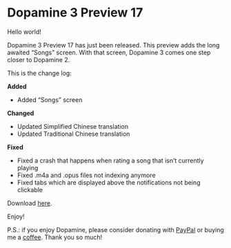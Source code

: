 # Dopamine 3 Preview 17

Hello world!

Dopamine 3 Preview 17 has just been released. This preview adds the long awaited “Songs” screen. With that screen, Dopamine 3 comes one step closer to Dopamine 2.

This is the change log:

**Added**

- Added “Songs” screen

**Changed**

- Updated Simplified Chinese translation
- Updated Traditional Chinese translation

**Fixed**

- Fixed a crash that happens when rating a song that isn’t currently playing
- Fixed .m4a and .opus files not indexing anymore
- Fixed tabs which are displayed above the notifications not being clickable

Download [here](https://github.com/digimezzo/dopamine/releases/tag/v3.0.0-preview17).

Enjoy!

P.S.: if you enjoy Dopamine, please consider donating with [PayPal](https://www.paypal.com/donate/?hosted_button_id=N9Z4D62P24KRU) or buying me a [coffee](https://ko-fi.com/S6S11K63U). Thank you so much!
